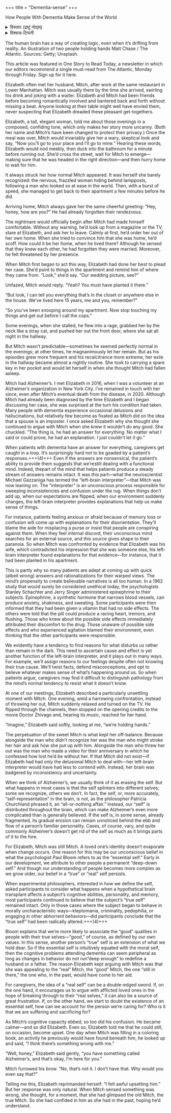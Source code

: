 +++
title = "Dementia-sense"
+++

How People With Dementia Make Sense of the World

<details><summary>विस्तारः (द्रष्टुं नोद्यम्)</summary>

This article has been excerpted from Dasha Kiper’s new book, Travelers to Unimaginable Lands: Stories of Dementia, the Caregiver, and the Human Brain.
</details>

<details><summary>विश्वास-टिप्पनी</summary>

Caregivers are confused by the expectation of a "true self" which remembers and functions well.
</details>


The human brain has a way of creating logic, even when it’s drifting from reality.
An illustration of two people holding hands
Matt Chase / The Atlantic. Sources: Getty; Unsplash.

This article was featured in One Story to Read Today, a newsletter in which our editors recommend a single must-read from The Atlantic, Monday through Friday. Sign up for it here.

Elizabeth often met her husband, Mitch, after work at the same restaurant in Lower Manhattan. Mitch was usually there by the time she arrived, swirling his drink and joking with a waiter. Elizabeth and Mitch had been friends before becoming romantically involved and bantered back and forth without missing a beat. Anyone looking at their table might well have envied them, never suspecting that Elizabeth dreaded these pleasant get-togethers.

Elizabeth, a tall, elegant woman, told me about those evenings in a composed, confiding tone, which only makes her story more uncanny. (Both her name and Mitch’s have been changed to protect their privacy.) Once the meal was over, Mitch would invariably give her a wary, skeptical look and say, “Now you’ll go to your place and I’ll go to mine.” Hearing these words, Elizabeth would nod meekly, then duck into the bathroom for a minute before running out. She’d cross the street, wait for Mitch to emerge—making sure that he was headed in the right direction—and then hurry home to wait for him.

It always struck her how normal Mitch appeared. It was herself she barely recognized: the nervous, frazzled woman hiding behind lampposts, following a man who looked so at ease in the world. Then, with a burst of speed, she managed to get back to their apartment a few minutes before he did.

Arriving home, Mitch always gave her the same cheerful greeting: “Hey, honey, how are you?” He had already forgotten their rendezvous.

The nightmare would officially begin after Mitch had made himself comfortable. Without any warning, he’d look up from a magazine or the TV, stare at Elizabeth, and ask her to leave. Calmly at first, he’d order her out of her own home. When she tried to convince him that she was home, he’d scoff. How could it be her home, when he lived there? Although he sensed that they knew each other, he had forgotten they were married. Moreover, he felt threatened by her presence.

When Mitch first began to act this way, Elizabeth had done her best to plead her case. She’d point to things in the apartment and remind him of where they came from. “Look,” she’d say. “Our wedding picture, see?”

Unfazed, Mitch would reply. “Yeah? You must have planted it there.”

“But look, I can tell you everything that’s in the closet or anywhere else in the  house. We’ve lived here 15 years, me and you, remember?”

“So you’ve been snooping around my apartment. Now stop touching my things and get out before I call the cops.”

Some evenings, when she stalled, he flew into a rage, grabbed her by the neck like a stray cat, and pushed her out the front door, where she sat all night in the hallway.

But Mitch wasn’t predictable—sometimes he seemed perfectly normal in the evenings; at other times, he magnanimously let her remain. But as his episodes grew more frequent and his recalcitrance more extreme, her exile in the hallway became almost a nightly routine. She took to carrying a spare key in her pocket and would let herself in when she thought Mitch had fallen asleep.

Mitch had Alzheimer’s. I met Elizabeth in 2016, when I was a volunteer at an Alzheimer’s organization in New York City. I’ve remained in touch with her since, even after Mitch’s eventual death from the disease, in 2020. Although Mitch had already been diagnosed by the time Elizabeth and I began discussing her case, she was surprised at the turn his condition had taken. Many people with dementia experience occasional delusions and hallucinations, but relatively few become as fixated as Mitch did on the idea that a spouse is an imposter. I once asked Elizabeth why she thought she continued to argue with Mitch when she knew it wouldn’t do any good. She chuckled. “The thing is, he had an answer for everything. No matter what I said or could prove, he had an explanation. I just couldn’t let it go.”

When patients with dementia have an answer for everything, caregivers get caught in a loop. It’s surprisingly hard not to be goaded by a patient’s responses.+++(4)+++ Even if the answers are nonsensical, the patient’s ability to provide them suggests that we’restill dealing with a functional mind. Indeed, thepart of the mind that helps patients produce a steady stream of answers remains intact. It was this part—what the neuroscientist Michael Gazzaniga has termed the “left-brain interpreter”—that Mitch was now leaning on. The “interpreter” is an unconscious process responsible for sweeping inconsistencies and confusion under the rug. When things don’t add up, when our expectations are flipped, when our environment suddenly changes, the left-brain interpreter provides explanations that help us make sense of things.

For instance, patients feeling anxious or afraid because of memory loss or confusion will come up with explanations for their disorientation. They’ll blame the aide for misplacing a purse or insist that people are conspiring against them. When they feel internal discord, their unconscious mind searches for an external source, and this source gives shape to their paranoia. So when Mitch was confronted by evidence that Elizabeth was his wife, which contradicted his impression that she was someone else, his left-brain interpreter found explanations for that evidence—for instance, that it had been planted in his apartment.

This is partly why so many patients are adept at coming up with quick (albeit wrong) answers and rationalizations for their warped views. The mind’s propensity to create believable narratives is all too human. In a 1962 study that would surely be considered unethical today, the psychologists Stanley Schachter and Jerry Singer administered epinephrine to their subjects. Epinephrine, a synthetic hormone that narrows blood vessels, can produce anxiety, shakiness, and sweating. Some participants were then informed that they had been given a vitamin that had no side effects. The others were told that the pill could produce a racing heart, tremors, and flushing. Those who knew about the possible side effects immediately attributed their discomfort to the drug. Those unaware of possible side effects and who experienced agitation blamed their environment, even thinking that the other participants were responsible.

We evidently have a tendency to find reasons for what disturbs us rather than remain in the dark. This need to ascertain cause and effect is yet another function of the left-brain interpreter, and it plays out in many ways. For example, we’ll assign reasons to our feelings despite often not knowing their true cause. We’ll twist facts, defend misconceptions, and opt to believe whatever makes sense of what’s happening around us. So when patients argue, caregivers may find it difficult to distinguish pathology from the mind’s normal tendency to resist what it doesn’t know.

At one of our meetings, Elizabeth described a particularly unsettling moment with Mitch. One evening, amid a harrowing confrontation, instead of throwing her out, Mitch suddenly relaxed and turned on the TV. He flipped through the channels, then stopped on the opening credits to the movie Doctor Zhivago and, hearing its music, reached for her hand.

“Imagine,” Elizabeth said softly, looking at me, “we’re holding hands.”

The perpetuation of the sweet Mitch is what kept her off-balance. Because alongside the man who didn’t recognize her was the man who might stroke her hair and ask how she put up with him. Alongside the man who threw her out was the man who made a video for their anniversary in which he confessed how lost he’d be without her. If that Mitch did not exist—if Elizabeth had had only the delusional Mitch to deal with—her left-brain interpreter would have had less to contend with. Instead, her brain was badgered by inconsistency and uncertainty.

When we think of Alzheimer’s, we usually think of it as erasing the self. But what happens in most cases is that the self splinters into different selves; some we recognize, others we don’t. In fact, the self, or, more accurately, “self-representation” in the brain, is not, as the philosopher Patricia Churchland phrased it, an “all-or-nothing affair.” Instead, our “self” is distributed throughout the brain, which can make Alzheimer’s even more complicated than is generally believed. If the self is, in some sense, already fragmented, its gradual erosion can remain unnoticed behind the ebb and flow of a person’s familiar personality. Cases, of course, vary, and quite commonly Alzheimer’s doesn’t get rid of the self as much as it brings parts of it to the fore.

For Elizabeth, Mitch was still Mitch. A loved one’s identity doesn’t evaporate when change occurs. One reason for this may be our unconscious belief in what the psychologist Paul Bloom refers to as the “essential self.” Early in our development, we attribute to other people a permanent “deep-down self.” And though our understanding of people becomes more complex as we grow older, our belief in a “true” or “real” self persists.

When experimental philosophers, interested in how we define the self, asked participants to consider what happens when a hypothetical brain transplant affects a subject’s cognitive abilities, personality, and memory, most participants continued to believe that the subject’s “true self” remained intact. Only in those cases where the subject began to behave in morally uncharacteristic ways—kleptomania, criminality, pedophilia, or engaging in other abhorrent behaviors—did participants conclude that the “true self” had been radically altered.+++(4)+++

Bloom explains that we’re more likely to associate the “good” qualities in people with their true selves—“good,” of course, as defined by our own values. In this sense, another person’s “true” self is an extension of what we hold dear. So if the essential self is intuitively equated with the moral self, then the cognitive problems attending dementia can seem peripheral as long as changes in behavior do not run“deep enough” to redefine a husband or a father. The reason Elizabeth kept arguing with Mitch was that she was appealing to the “real” Mitch, the “good” Mitch, the one “still in there,” the one who, in the past, would have come to her aid.

For caregivers, the idea of a “real self” can be a double-edged sword. If, on the one hand, it encourages us to argue with afflicted loved ones in the hope of breaking through to their “real selves,” it can also be a source of great frustration. If, on the other hand, we start to doubt the existence of an essential self, how can we account for the person we’re caring for? Who is it that we are suffering and sacrificing for?

As Mitch’s cognitive capacity ebbed, so too did his confusion. He became calmer—and so did Elizabeth. Even so, Elizabeth told me that he could still, on occasion, become upset. One day when Mitch was filling in a coloring book, an activity he previously would have found beneath him, he looked up and said, “I think there’s something wrong with me.”

“Well, honey,” Elizabeth said gently, “you have something called Alzheimer’s, and that’s okay, I’m here for you.”

Mitch furrowed his brow. “No, that’s not it. I don’t have that. Why would you even say that?”

Telling me this, Elizabeth reprimanded herself: “I felt awful upsetting him.” But her response was only natural. When Mitch sensed something was wrong, she thought, for a moment, that she had glimpsed the old Mitch, the true Mitch. So she had confided in him as she had in the past, hoping he’d understand.

